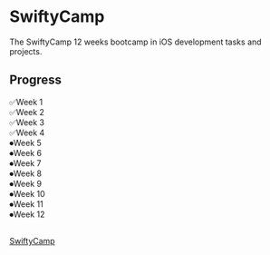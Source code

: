 # SwiftyCamp
The SwiftyCamp 12 weeks bootcamp in iOS development tasks and projects.

## Progress
✅Week 1       
✅Week 2  
✅Week 3  
✅Week 4  
⏺Week 5  
⏺Week 6  
⏺Week 7  
⏺Week 8  
⏺Week 9  
⏺Week 10  
⏺Week 11  
⏺Week 12   

##
[SwiftyCamp](https://www.facebook.com/SwiftyCamp/)
